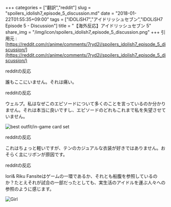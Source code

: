 +++
categories = ["翻訳","reddit"]
slug = "spoilers_idolish7_episode_5_discussion.md"
date = "2018-01-22T01:55:35+09:00"
tags = ["IDOLiSH7","アイドリッシュセブン","IDOLiSH7 Episode 5 - Discussion"]
title = "【海外反応】アイドリッシュセブン 5"
share_img = "/img/icon/spoilers_idolish7_episode_5_discussion.png"
+++
引用元 : [https://reddit.com/r/anime/comments/7ryd2i/spoilers_idolish7_episode_5_discussion/](https://reddit.com/r/anime/comments/7ryd2i/spoilers_idolish7_episode_5_discussion/)

<p><span class="reddit-comment">redditの反応</span></p>誰もここにいません。それは痛い。

<p><span class="reddit-comment">redditの反応</span></p>ウェルプ。私はなぜこのエピソードについて多くのことを言っているのか分かりません。それは本当に良いですし、エピソードのどれもこれまで私を失望させていません。

![best outfit/in-game card set](https://i.ytimg.com/vi/UcnomnBYk_U/maxresdefault.jpg)

<p><span class="reddit-comment">redditの反応</span></p>これはちょっと軽いですが、テンのカジュアルな衣装が好きではありません。おそらく主にリボンが原因です。

<p><span class="reddit-comment">redditの反応</span></p>Iori&amp; Riku Fansiteはゲームの一環であるか、それとも船腹を参照しているのか？たとえそれが試合の一部だったとしても、実生活のアイドルを運ぶ人々への参照のように感じます。

![Girl](https://i.imgur.com/F8NftSj.jpg)
